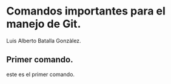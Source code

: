 # Comandos importantes para el manejo de Git.
Luis Alberto Batalla Gonzàlez.

## Primer comando.
este es el primer comando.

